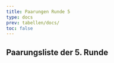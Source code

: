 ```yaml
---
title: Paarungen Runde 5
type: docs
prev: tabellen/docs/
toc: false
---
```



## Paarungsliste der 5. Runde

